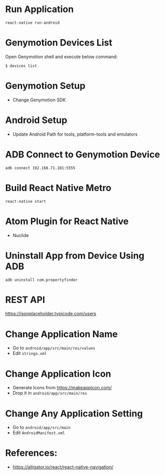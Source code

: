 # Run Application

```
react-native run-android
```

# Genymotion Devices List

Open Genymotion shell and execute below command:

```
$ devices list
```

# Genymotion Setup

- Change Genymotion SDK

# Android Setup

- Update Android Path for tools, platform-tools and emulators

# ADB Connect to Genymotion Device

```
adb connect 192.168.71.101:5555
```

# Build React Native Metro

```
react-native start
```

# Atom Plugin for React Native

- Nuclide

# Uninstall App from Device Using ADB

```
adb uninstall com.propertyfinder
```


# REST API

https://jsonplaceholder.typicode.com/users


# Change Application Name

- Go to `android/app/src/main/res/values`
- Edit `strings.xml`

# Change Application Icon

- Generate Icons from https://makeappicon.com/
- Drop it in `android/app/src/main/res`

# Change Any Application Setting

- Go to `android/app/src/main`
- Edit `AndroidManifest.xml`

# References:

- https://alligator.io/react/react-native-navigation/
